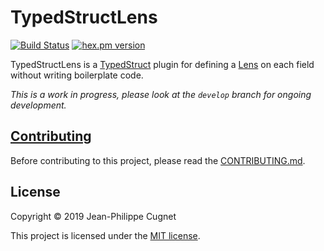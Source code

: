 # TypedStructLens

[![Build Status](https://travis-ci.com/ejpcmac/typed_struct_lens.svg?branch=develop)](https://travis-ci.com/ejpcmac/typed_struct_lens)
[![hex.pm version](http://img.shields.io/hexpm/v/typed_struct_lens.svg?style=flat)](https://hex.pm/packages/typed_struct_lens)

TypedStructLens is a [TypedStruct](https://github.com/ejpcmac/typed_struct)
plugin for defining a [Lens](https://github.com/obrok/lens) on each field
without writing boilerplate code.

*This is a work in progress, please look at the `develop` branch for ongoing
development.*

## [Contributing](CONTRIBUTING.md)

Before contributing to this project, please read the
[CONTRIBUTING.md](CONTRIBUTING.md).

## License

Copyright © 2019 Jean-Philippe Cugnet

This project is licensed under the [MIT license](LICENSE).
